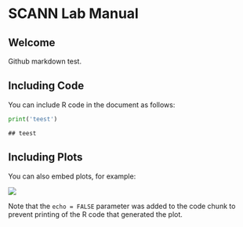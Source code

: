 SCANN Lab Manual
================

Welcome
-------

Github markdown test.

Including Code
--------------

You can include R code in the document as follows:

``` python
print('teest')
```

    ## teest

Including Plots
---------------

You can also embed plots, for example:

![](SCANN_Lab_Manual_files/figure-markdown_github/pressure-1.png)

Note that the `echo = FALSE` parameter was added to the code chunk to prevent printing of the R code that generated the plot.
